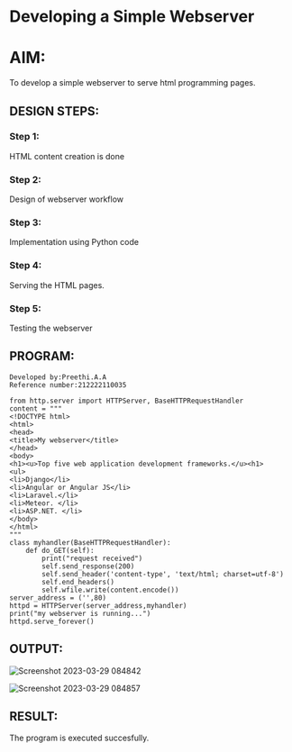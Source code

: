 # Developing a Simple Webserver

# AIM:

To develop a simple webserver to serve html programming pages.

## DESIGN STEPS:

### Step 1:

HTML content creation is done

### Step 2:

Design of webserver workflow

### Step 3:

Implementation using Python code

### Step 4:

Serving the HTML pages.

### Step 5:

Testing the webserver

## PROGRAM:
```
Developed by:Preethi.A.A
Reference number:212222110035

from http.server import HTTPServer, BaseHTTPRequestHandler
content = """
<!DOCTYPE html>
<html>
<head>
<title>My webserver</title>
</head>
<body>
<h1><u>Top five web application development frameworks.</u><h1>
<ul>
<li>Django</li>
<li>Angular or Angular JS</li>
<li>Laravel.</li>
<li>Meteor. </li>
<li>ASP.NET. </li>
</body>
</html>
"""
class myhandler(BaseHTTPRequestHandler):
    def do_GET(self):
        print("request received")
        self.send_response(200)
        self.send_header('content-type', 'text/html; charset=utf-8')
        self.end_headers()
        self.wfile.write(content.encode())
server_address = ('',80)
httpd = HTTPServer(server_address,myhandler)
print("my webserver is running...")
httpd.serve_forever()
```
## OUTPUT:

![Screenshot 2023-03-29 084842](https://user-images.githubusercontent.com/120115840/228418295-e74b7982-476b-4745-a537-f733ccf615eb.png)

![Screenshot 2023-03-29 084857](https://user-images.githubusercontent.com/120115840/228418333-e000041e-454b-4b42-8b01-2e856acc57dc.png)

## RESULT:
The program is executed succesfully.
